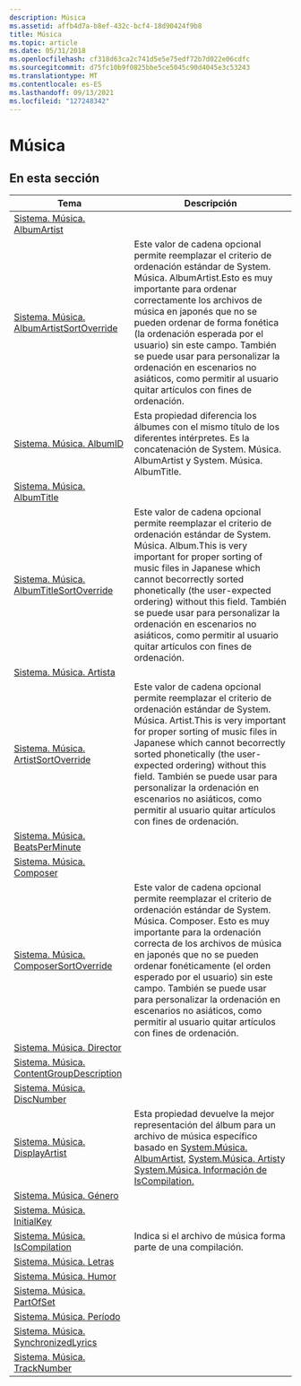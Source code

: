 ```yaml
---
description: Música
ms.assetid: affb4d7a-b8ef-432c-bcf4-18d90424f9b8
title: Música
ms.topic: article
ms.date: 05/31/2018
ms.openlocfilehash: cf318d63ca2c741d5e5e75edf72b7d022e06cdfc
ms.sourcegitcommit: d75fc10b9f0825bbe5ce5045c90d4045e3c53243
ms.translationtype: MT
ms.contentlocale: es-ES
ms.lasthandoff: 09/13/2021
ms.locfileid: "127248342"
---
```

# <a name="music"></a>Música

## <a name="in-this-section"></a>En esta sección



| Tema                                                                                                    | Descripción                                                                                                                                                                                                                                                                                                                                                                                                                  |
|----------------------------------------------------------------------------------------------------------|------------------------------------------------------------------------------------------------------------------------------------------------------------------------------------------------------------------------------------------------------------------------------------------------------------------------------------------------------------------------------------------------------------------------------|
| [Sistema. Música. AlbumArtist](./props-system-music-albumartist.md)<br/>                         |                                                                                                                                                                                                                                                                                                                                                                                                                              |
| [Sistema. Música. AlbumArtistSortOverride](props-system-music-albumartistsortoverride.md)<br/>        | Este valor de cadena opcional permite reemplazar el criterio de ordenación estándar de System. Música. AlbumArtist.Esto es muy importante para ordenar correctamente los archivos de música en japonés que no se pueden ordenar de forma fonética (la ordenación esperada por el usuario) sin este campo. También se puede usar para personalizar la ordenación en escenarios no asiáticos, como permitir al usuario quitar artículos con fines de ordenación.<br/> |
| [Sistema. Música. AlbumID](./props-system-music-albumid.md)<br/>                                 | Esta propiedad diferencia los álbumes con el mismo título de los diferentes intérpretes. Es la concatenación de System. Música. AlbumArtist y System. Música. AlbumTitle.<br/>                                                                                                                                                                                                                                                  |
| [Sistema. Música. AlbumTitle](./props-system-music-albumtitle.md)<br/>                           |                                                                                                                                                                                                                                                                                                                                                                                                                              |
| [Sistema. Música. AlbumTitleSortOverride](props-system-music-albumtitlesortoverride.md)<br/>          | Este valor de cadena opcional permite reemplazar el criterio de ordenación estándar de System. Música. Album.This is very important for proper sorting of music files in Japanese which cannot becorrectly sorted phonetically (the user-expected ordering) without this field. También se puede usar para personalizar la ordenación en escenarios no asiáticos, como permitir al usuario quitar artículos con fines de ordenación.<br/>       |
| [Sistema. Música. Artista](./props-system-music-artist.md)<br/>                                   |                                                                                                                                                                                                                                                                                                                                                                                                                              |
| [Sistema. Música. ArtistSortOverride](props-system-music-artistsortoverride.md)<br/>                  | Este valor de cadena opcional permite reemplazar el criterio de ordenación estándar de System. Música. Artist.This is very important for proper sorting of music files in Japanese which cannot becorrectly sorted phonetically (the user-expected ordering) without this field. También se puede usar para personalizar la ordenación en escenarios no asiáticos, como permitir al usuario quitar artículos con fines de ordenación.<br/>      |
| [Sistema. Música. BeatsPerMinute](./props-system-music-beatsperminute.md)<br/>                   |                                                                                                                                                                                                                                                                                                                                                                                                                              |
| [Sistema. Música. Composer](./props-system-music-composer.md)<br/>                               |                                                                                                                                                                                                                                                                                                                                                                                                                              |
| [Sistema. Música. ComposerSortOverride](props-system-music-composersortoverride.md)<br/>              | Este valor de cadena opcional permite reemplazar el criterio de ordenación estándar de System. Música. Composer. Esto es muy importante para la ordenación correcta de los archivos de música en japonés que no se pueden ordenar fonéticamente (el orden esperado por el usuario) sin este campo. También se puede usar para personalizar la ordenación en escenarios no asiáticos, como permitir al usuario quitar artículos con fines de ordenación.<br/>    |
| [Sistema. Música. Director](./props-system-music-conductor.md)<br/>                             |                                                                                                                                                                                                                                                                                                                                                                                                                              |
| [Sistema. Música. ContentGroupDescription](./props-system-music-contentgroupdescription.md)<br/> |                                                                                                                                                                                                                                                                                                                                                                                                                              |
| [Sistema. Música. DiscNumber](props-system-music-discnumber.md)<br/>                                  |                                                                                                                                                                                                                                                                                                                                                                                                                              |
| [Sistema. Música. DisplayArtist](./props-system-music-displayartist.md)<br/>                     | Esta propiedad devuelve la mejor representación del álbum para un archivo de música específico basado en [System.Música. AlbumArtist](./props-system-music-albumartist.md), [System.Música. Artist](./props-system-music-artist.md)y [System.Música. Información de IsCompilation.](./props-system-music-iscompilation.md)<br/>                                                                                            |
| [Sistema. Música. Género](./props-system-music-genre.md)<br/>                                     |                                                                                                                                                                                                                                                                                                                                                                                                                              |
| [Sistema. Música. InitialKey](./props-system-music-initialkey.md)<br/>                           |                                                                                                                                                                                                                                                                                                                                                                                                                              |
| [Sistema. Música. IsCompilation](./props-system-music-iscompilation.md)<br/>                     | Indica si el archivo de música forma parte de una compilación.<br/>                                                                                                                                                                                                                                                                                                                                                        |
| [Sistema. Música. Letras](./props-system-music-lyrics.md)<br/>                                   |                                                                                                                                                                                                                                                                                                                                                                                                                              |
| [Sistema. Música. Humor](./props-system-music-mood.md)<br/>                                       |                                                                                                                                                                                                                                                                                                                                                                                                                              |
| [Sistema. Música. PartOfSet](./props-system-music-partofset.md)<br/>                             |                                                                                                                                                                                                                                                                                                                                                                                                                              |
| [Sistema. Música. Período](./props-system-music-period.md)<br/>                                   |                                                                                                                                                                                                                                                                                                                                                                                                                              |
| [Sistema. Música. SynchronizedLyrics](./props-system-music-synchronizedlyrics.md)<br/>           |                                                                                                                                                                                                                                                                                                                                                                                                                              |
| [Sistema. Música. TrackNumber](./props-system-music-tracknumber.md)<br/>                         |                                                                                                                                                                                                                                                                                                                                                                                                                              |



 

 

 

